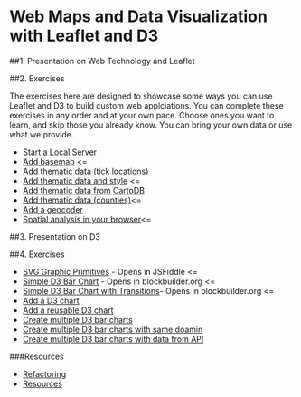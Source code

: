 # Web Maps and Data Visualization with Leaflet and D3

##1. Presentation on Web Technology and Leaflet

##2. Exercises

The exercises here are designed to showcase some ways you can use Leaflet and D3 to build custom web applciations. You can complete these exercises in any order and at your own pace. Choose ones you want to learn, and skip those you already know. You can bring your own data or use what we provide. 

* [Start a Local Server](./instructions/start_a_local_server.md)
* [Add basemap](./instructions/add_basemap.md) <=
* [Add thematic data (tick locations)](./instructions/add_thematic_data.md)
* [Add thematic data and style](./instructions/add_thematic_data_and_style.md) <=
* [Add thematic data from CartoDB](./instructions/add_thematic_data_from_cartodb.md)
* [Add thematic data (counties)](./instructions/add_thematic_data_counties.md)<=
* [Add a geocoder](./instructions/add_a_geocoder.md)
* [Spatial analysis in your browser](./instructions/spatial_analysis_in_your_browser.md)<=

##3. Presentation on D3

##4. Exercises
* [SVG Graphic Primitives](https://jsfiddle.net/mukhtyar/04m3xn4r/) - Opens in JSFiddle <=
* [Simple D3 Bar Chart](http://blockbuilder.org/mukhtyar/89e0407a1828d59c72e7) - Opens in blockbuilder.org <=
* [Simple D3 Bar Chart with Transitions](http://blockbuilder.org/mukhtyar/d29605757190f60c555a)- Opens in blockbuilder.org <=
* [Add a D3 chart](./instructions/add_a_d3_chart.md)
* [Add a reusable D3 chart](./instructions/add_a_reusable_d3_chart.md)
* [Create multiple D3 bar charts](./instructions/create_multiple_d3_barcharts.md)
* [Create multiple D3 bar charts with same doamin](./instructions/create_multiple_d3_barcharts_with_same_domain.md)
* [Create multiple D3 bar charts with data from API](./instructions/create_multiple_d3_barcharts_with_data_from_api.md)

###Resources
* [Refactoring](./instructions/refactor.md)
* [Resources](./instructions/resources.md)



